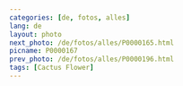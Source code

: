 ```yaml
---
categories: [de, fotos, alles]
lang: de
layout: photo
next_photo: /de/fotos/alles/P0000165.html
picname: P0000167
prev_photo: /de/fotos/alles/P0000196.html
tags: [Cactus Flower]
---
```

